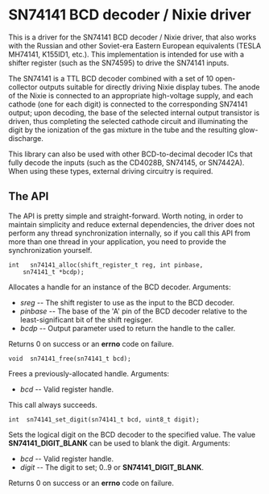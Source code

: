 # SN74141 BCD decoder / Nixie driver

This is a driver for the SN74141 BCD decoder / Nixie driver, that also works with
the Russian and other Soviet-era Eastern European equivalents (TESLA MH74141, K155ID1,
etc.).  This implementation is intended for use with a shifter register (such as the
SN74595) to drive the SN74141 inputs.

The SN74141 is a TTL BCD decoder combined with a set of 10 open-collector outputs
suitable for directly driving Nixie display tubes.  The anode of the Nixie is connected to
an appropriate high-voltage supply, and each cathode (one for each digit) is connected to
the corresponding SN74141 output; upon decoding, the base of the selected internal output
transistor is driven, thus completing the selected cathode circuit and illuminating the
digit by the ionization of the gas mixture in the tube and the resulting glow-discharge.

This library can also be used with other BCD-to-decimal decoder ICs that fully decode
the inputs (such as the CD4028B, SN74145, or SN7442A).  When using these types, external
driving circuitry is required.

## The API

The API is pretty simple and straight-forward.  Worth noting, in order to maintain simplicity
and reduce external dependencies, the driver does not perform any thread synchronization
internally, so if you call this API from more than one thread in your application, you need to
provide the synchronization yourself.

    int   sn74141_alloc(shift_register_t reg, int pinbase,
		sn74141_t *bcdp);

Allocates a handle for an instance of the BCD decoder.
Arguments:

* *sreg* -- The shift register to use as the input to the BCD decoder.
* *pinbase* -- The base of the 'A' pin of the BCD decoder relative to the least-significant
bit of the shift regisger.
* *bcdp* -- Output parameter used to return the handle to the caller.

Returns 0 on success or an **errno** code on failure.

    void  sn74141_free(sn74141_t bcd);

Frees a previously-allocated handle.
Arguments:

* *bcd* -- Valid register handle.

This call always succeeds.

    int  sn74141_set_digit(sn74141_t bcd, uint8_t digit);

Sets the logical digit on the BCD decoder to the specified value.  The value
**SN74141\_DIGIT\_BLANK** can be used to blank the digit.
Arguments:

* *bcd* -- Valid register handle.
* *digit* -- The digit to set; 0..9 or **SN74141\_DIGIT\_BLANK**.

Returns 0 on success or an **errno** code on failure.
 
